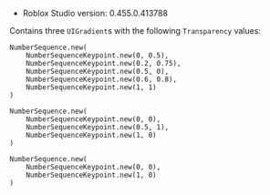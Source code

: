 * Roblox Studio version: 0.455.0.413788

Contains three `UIGradient`s with the following `Transparency` values:

```
NumberSequence.new(
	NumberSequenceKeypoint.new(0, 0.5),
	NumberSequenceKeypoint.new(0.2, 0.75),
	NumberSequenceKeypoint.new(0.5, 0),
	NumberSequenceKeypoint.new(0.6, 0.8),
	NumberSequenceKeypoint.new(1, 1)
)
```

```
NumberSequence.new(
	NumberSequenceKeypoint.new(0, 0),
	NumberSequenceKeypoint.new(0.5, 1),
	NumberSequenceKeypoint.new(1, 0)
)
```

```
NumberSequence.new(
	NumberSequenceKeypoint.new(0, 0),
	NumberSequenceKeypoint.new(1, 0)
)
```
